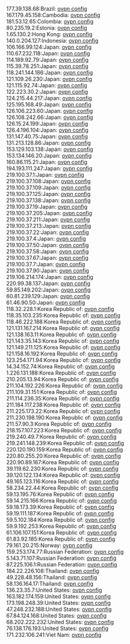 177.39.138.68:Brazil: [ovpn config](vpn/177_39_138_68.ovpn)  
167.179.45.158:Cambodia: [ovpn config](vpn/167_179_45_158.ovpn)  
181.53.12.65:Colombia: [ovpn config](vpn/181_53_12_65.ovpn)  
80.235.19.2:Estonia: [ovpn config](vpn/80_235_19_2.ovpn)  
1.65.130.2:Hong Kong: [ovpn config](vpn/1_65_130_2.ovpn)  
140.0.204.127:Indonesia: [ovpn config](vpn/140_0_204_127.ovpn)  
106.166.99.124:Japan: [ovpn config](vpn/106_166_99_124.ovpn)  
110.67.232.118:Japan: [ovpn config](vpn/110_67_232_118.ovpn)  
114.189.92.79:Japan: [ovpn config](vpn/114_189_92_79.ovpn)  
115.39.78.251:Japan: [ovpn config](vpn/115_39_78_251.ovpn)  
118.241.144.186:Japan: [ovpn config](vpn/118_241_144_186.ovpn)  
121.109.26.230:Japan: [ovpn config](vpn/121_109_26_230.ovpn)  
121.115.92.74:Japan: [ovpn config](vpn/121_115_92_74.ovpn)  
122.223.30.2:Japan: [ovpn config](vpn/122_223_30_2.ovpn)  
124.215.44.217:Japan: [ovpn config](vpn/124_215_44_217.ovpn)  
125.195.168.49:Japan: [ovpn config](vpn/125_195_168_49.ovpn)  
126.106.223.60:Japan: [ovpn config](vpn/126_106_223_60.ovpn)  
126.108.242.66:Japan: [ovpn config](vpn/126_108_242_66.ovpn)  
126.15.24.199:Japan: [ovpn config](vpn/126_15_24_199.ovpn)  
126.4.196.104:Japan: [ovpn config](vpn/126_4_196_104.ovpn)  
131.147.40.75:Japan: [ovpn config](vpn/131_147_40_75.ovpn)  
131.213.128.86:Japan: [ovpn config](vpn/131_213_128_86.ovpn)  
153.129.103.138:Japan: [ovpn config](vpn/153_129_103_138.ovpn)  
153.134.146.20:Japan: [ovpn config](vpn/153_134_146_20.ovpn)  
160.86.115.21:Japan: [ovpn config](vpn/160_86_115_21.ovpn)  
194.193.111.247:Japan: [ovpn config](vpn/194_193_111_247.ovpn)  
219.100.37.1:Japan: [ovpn config](vpn/219_100_37_1.ovpn)  
219.100.37.108:Japan: [ovpn config](vpn/219_100_37_108.ovpn)  
219.100.37.109:Japan: [ovpn config](vpn/219_100_37_109.ovpn)  
219.100.37.125:Japan: [ovpn config](vpn/219_100_37_125.ovpn)  
219.100.37.138:Japan: [ovpn config](vpn/219_100_37_138.ovpn)  
219.100.37.19:Japan: [ovpn config](vpn/219_100_37_19.ovpn)  
219.100.37.205:Japan: [ovpn config](vpn/219_100_37_205.ovpn)  
219.100.37.211:Japan: [ovpn config](vpn/219_100_37_211.ovpn)  
219.100.37.213:Japan: [ovpn config](vpn/219_100_37_213.ovpn)  
219.100.37.22:Japan: [ovpn config](vpn/219_100_37_22.ovpn)  
219.100.37.4:Japan: [ovpn config](vpn/219_100_37_4.ovpn)  
219.100.37.50:Japan: [ovpn config](vpn/219_100_37_50.ovpn)  
219.100.37.58:Japan: [ovpn config](vpn/219_100_37_58.ovpn)  
219.100.37.67:Japan: [ovpn config](vpn/219_100_37_67.ovpn)  
219.100.37.7:Japan: [ovpn config](vpn/219_100_37_7.ovpn)  
219.100.37.90:Japan: [ovpn config](vpn/219_100_37_90.ovpn)  
219.106.214.174:Japan: [ovpn config](vpn/219_106_214_174.ovpn)  
220.99.38.137:Japan: [ovpn config](vpn/220_99_38_137.ovpn)  
59.85.149.202:Japan: [ovpn config](vpn/59_85_149_202.ovpn)  
60.81.239.129:Japan: [ovpn config](vpn/60_81_239_129.ovpn)  
61.46.90.50:Japan: [ovpn config](vpn/61_46_90_50.ovpn)  
118.32.228.1:Korea Republic of: [ovpn config](vpn/118_32_228_1.ovpn)  
118.35.103.235:Korea Republic of: [ovpn config](vpn/118_35_103_235.ovpn)  
118.46.222.188:Korea Republic of: [ovpn config](vpn/118_46_222_188.ovpn)  
121.131.167.214:Korea Republic of: [ovpn config](vpn/121_131_167_214.ovpn)  
121.138.163.11:Korea Republic of: [ovpn config](vpn/121_138_163_11.ovpn)  
121.143.35.143:Korea Republic of: [ovpn config](vpn/121_143_35_143.ovpn)  
121.149.211.125:Korea Republic of: [ovpn config](vpn/121_149_211_125.ovpn)  
121.158.16.192:Korea Republic of: [ovpn config](vpn/121_158_16_192.ovpn)  
123.254.171.94:Korea Republic of: [ovpn config](vpn/123_254_171_94.ovpn)  
14.34.152.74:Korea Republic of: [ovpn config](vpn/14_34_152_74.ovpn)  
1.226.131.188:Korea Republic of: [ovpn config](vpn/1_226_131_188.ovpn)  
210.205.13.94:Korea Republic of: [ovpn config](vpn/210_205_13_94.ovpn)  
211.104.192.226:Korea Republic of: [ovpn config](vpn/211_104_192_226.ovpn)  
211.109.31.151:Korea Republic of: [ovpn config](vpn/211_109_31_151.ovpn)  
211.114.236.35:Korea Republic of: [ovpn config](vpn/211_114_236_35.ovpn)  
211.184.117.238:Korea Republic of: [ovpn config](vpn/211_184_117_238.ovpn)  
211.225.173.22:Korea Republic of: [ovpn config](vpn/211_225_173_22.ovpn)  
211.230.198.190:Korea Republic of: [ovpn config](vpn/211_230_198_190.ovpn)  
211.57.90.3:Korea Republic of: [ovpn config](vpn/211_57_90_3.ovpn)  
218.157.107.223:Korea Republic of: [ovpn config](vpn/218_157_107_223.ovpn)  
219.240.49.7:Korea Republic of: [ovpn config](vpn/219_240_49_7.ovpn)  
219.241.148.239:Korea Republic of: [ovpn config](vpn/219_241_148_239.ovpn)  
220.120.190.159:Korea Republic of: [ovpn config](vpn/220_120_190_159.ovpn)  
220.80.255.20:Korea Republic of: [ovpn config](vpn/220_80_255_20.ovpn)  
220.90.89.167:Korea Republic of: [ovpn config](vpn/220_90_89_167.ovpn)  
39.119.62.230:Korea Republic of: [ovpn config](vpn/39_119_62_230.ovpn)  
39.120.122.134:Korea Republic of: [ovpn config](vpn/39_120_122_134.ovpn)  
49.165.123.116:Korea Republic of: [ovpn config](vpn/49_165_123_116.ovpn)  
58.234.22.44:Korea Republic of: [ovpn config](vpn/58_234_22_44.ovpn)  
59.13.195.76:Korea Republic of: [ovpn config](vpn/59_13_195_76.ovpn)  
59.14.215.166:Korea Republic of: [ovpn config](vpn/59_14_215_166.ovpn)  
59.18.173.39:Korea Republic of: [ovpn config](vpn/59_18_173_39.ovpn)  
59.19.111.187:Korea Republic of: [ovpn config](vpn/59_19_111_187.ovpn)  
59.5.102.184:Korea Republic of: [ovpn config](vpn/59_5_102_184.ovpn)  
59.9.192.253:Korea Republic of: [ovpn config](vpn/59_9_192_253.ovpn)  
61.106.107.151:Korea Republic of: [ovpn config](vpn/61_106_107_151.ovpn)  
61.83.92.185:Korea Republic of: [ovpn config](vpn/61_83_92_185.ovpn)  
79.161.20.215:Norway: [ovpn config](vpn/79_161_20_215.ovpn)  
159.253.174.77:Russian Federation: [ovpn config](vpn/159_253_174_77.ovpn)  
5.143.71.107:Russian Federation: [ovpn config](vpn/5_143_71_107.ovpn)  
87.225.106.1:Russian Federation: [ovpn config](vpn/87_225_106_1.ovpn)  
184.22.226.108:Thailand: [ovpn config](vpn/184_22_226_108.ovpn)  
49.228.48.156:Thailand: [ovpn config](vpn/49_228_48_156.ovpn)  
58.136.164.17:Thailand: [ovpn config](vpn/58_136_164_17.ovpn)  
136.23.35.7:United States: [ovpn config](vpn/136_23_35_7.ovpn)  
163.182.174.159:United States: [ovpn config](vpn/163_182_174_159.ovpn)  
173.198.248.39:United States: [ovpn config](vpn/173_198_248_39.ovpn)  
47.248.232.188:United States: [ovpn config](vpn/47_248_232_188.ovpn)  
67.84.124.168:United States: [ovpn config](vpn/67_84_124_168.ovpn)  
68.202.222.232:United States: [ovpn config](vpn/68_202_222_232.ovpn)  
76.138.176.193:United States: [ovpn config](vpn/76_138_176_193.ovpn)  
171.232.106.241:Viet Nam: [ovpn config](vpn/171_232_106_241.ovpn)  
